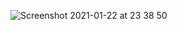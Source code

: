 ![Screenshot 2021-01-22 at 23 38 50](https://user-images.githubusercontent.com/27693622/105560208-1a2b4980-5d0b-11eb-8b98-86c3f8689aed.png)
